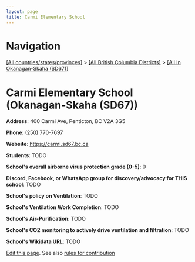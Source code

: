 ```yaml
---
layout: page
title: Carmi Elementary School
---
```

# Navigation

[[All countries/states/provinces]](../../..) > [[All British Columbia Districts]](../..) > [[All In Okanagan-Skaha (SD67)]](..)

# Carmi Elementary School (Okanagan-Skaha (SD67))

**Address**: 400 Carmi Ave, Penticton, BC V2A 3G5

**Phone**: (250) 770-7697

**Website**: <https://carmi.sd67.bc.ca>

**Students**: TODO

**School's overall airborne virus protection grade (0-5)**: 0

**Discord, Facebook, or WhatsApp group for discovery/advocacy for THIS school**: TODO

**School's policy on Ventilation**: TODO

**School's Ventilation Work Completion**: TODO

**School's Air-Purification**: TODO

**School's CO2 monitoring to actively drive ventilation and filtration**: TODO

**School's Wikidata URL**: TODO


[Edit this page](https://github.com/ventilate-schools/BC/edit/main/./Okanagan-Skaha_(SD67)/Carmi_Elementary_School.md). See also [rules for contribution](../../../contribution-rules/)